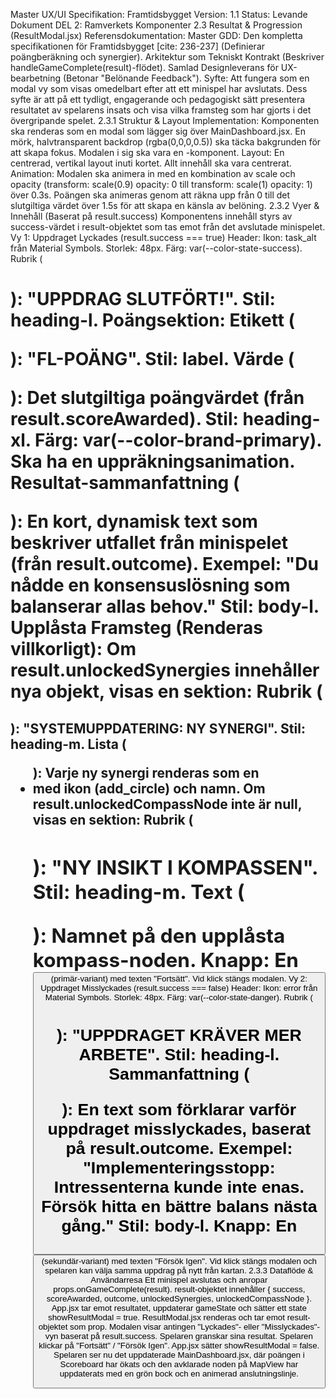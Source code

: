 Master UX/UI Specifikation: Framtidsbygget
Version: 1.1 Status: Levande Dokument
DEL 2: Ramverkets Komponenter
2.3 Resultat & Progression (ResultModal.jsx)
Referensdokumentation:
Master GDD: Den kompletta specifikationen för Framtidsbygget [cite: 236-237] (Definierar poängberäkning och synergier).
Arkitektur som Tekniskt Kontrakt (Beskriver handleGameComplete(result)-flödet).
Samlad Designleverans för UX-bearbetning (Betonar "Belönande Feedback").
Syfte: Att fungera som en modal vy som visas omedelbart efter att ett minispel har avslutats. Dess syfte är att på ett tydligt, engagerande och pedagogiskt sätt presentera resultatet av spelarens insats och visa vilka framsteg som har gjorts i det övergripande spelet.
2.3.1 Struktur & Layout
Implementation: Komponenten ska renderas som en modal som lägger sig över MainDashboard.jsx. En mörk, halvtransparent backdrop (rgba(0,0,0,0.5)) ska täcka bakgrunden för att skapa fokus. Modalen i sig ska vara en <Card>-komponent.
Layout: En centrerad, vertikal layout inuti kortet. Allt innehåll ska vara centrerat.
Animation:
Modalen ska animera in med en kombination av scale och opacity (transform: scale(0.9) opacity: 0 till transform: scale(1) opacity: 1) över 0.3s.
Poängen ska animeras genom att räkna upp från 0 till det slutgiltiga värdet över 1.5s för att skapa en känsla av belöning.
2.3.2 Vyer & Innehåll (Baserat på result.success)
Komponentens innehåll styrs av success-värdet i result-objektet som tas emot från det avslutade minispelet.
Vy 1: Uppdraget Lyckades (result.success === true)
Header:
Ikon: task_alt från Material Symbols. Storlek: 48px. Färg: var(--color-state-success).
Rubrik (<h1>): "UPPDRAG SLUTFÖRT!". Stil: heading-l.
Poängsektion:
Etikett (<p>): "FL-POÄNG". Stil: label.
Värde (<p>): Det slutgiltiga poängvärdet (från result.scoreAwarded). Stil: heading-xl. Färg: var(--color-brand-primary). Ska ha en uppräkningsanimation.
Resultat-sammanfattning (<p>):
En kort, dynamisk text som beskriver utfallet från minispelet (från result.outcome). Exempel: "Du nådde en konsensuslösning som balanserar allas behov." Stil: body-l.
Upplåsta Framsteg (Renderas villkorligt):
Om result.unlockedSynergies innehåller nya objekt, visas en sektion:
Rubrik (<h2>): "SYSTEMUPPDATERING: NY SYNERGI". Stil: heading-m.
Lista (<ul>): Varje ny synergi renderas som en <li> med ikon (add_circle) och namn.
Om result.unlockedCompassNode inte är null, visas en sektion:
Rubrik (<h2>): "NY INSIKT I KOMPASSEN". Stil: heading-m.
Text (<p>): Namnet på den upplåsta kompass-noden.
Knapp:
En <Button> (primär-variant) med texten "Fortsätt". Vid klick stängs modalen.
Vy 2: Uppdraget Misslyckades (result.success === false)
Header:
Ikon: error från Material Symbols. Storlek: 48px. Färg: var(--color-state-danger).
Rubrik (<h1>): "UPPDRAGET KRÄVER MER ARBETE". Stil: heading-l.
Sammanfattning (<p>):
En text som förklarar varför uppdraget misslyckades, baserat på result.outcome. Exempel: "Implementeringsstopp: Intressenterna kunde inte enas. Försök hitta en bättre balans nästa gång." Stil: body-l.
Knapp:
En <Button> (sekundär-variant) med texten "Försök Igen". Vid klick stängs modalen och spelaren kan välja samma uppdrag på nytt från kartan.
2.3.3 Dataflöde & Användarresa
Ett minispel avslutas och anropar props.onGameComplete(result). result-objektet innehåller { success, scoreAwarded, outcome, unlockedSynergies, unlockedCompassNode }.
App.jsx tar emot resultatet, uppdaterar gameState och sätter ett state showResultModal = true.
ResultModal.jsx renderas och tar emot result-objektet som prop.
Modalen visar antingen "Lyckades"- eller "Misslyckades"-vyn baserat på result.success.
Spelaren granskar sina resultat.
Spelaren klickar på "Fortsätt" / "Försök Igen".
App.jsx sätter showResultModal = false.
Spelaren ser nu det uppdaterade MainDashboard.jsx, där poängen i Scoreboard har ökats och den avklarade noden på MapView har uppdaterats med en grön bock och en animerad anslutningslinje.
